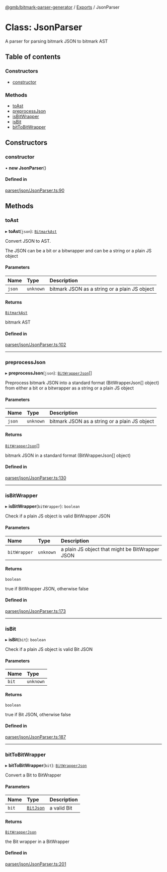 [@gmb/bitmark-parser-generator](../API.md) / [Exports](../modules.md) / JsonParser

# Class: JsonParser

A parser for parsing bitmark JSON to bitmark AST

## Table of contents

### Constructors

- [constructor](JsonParser.md#constructor)

### Methods

- [toAst](JsonParser.md#toAst)
- [preprocessJson](JsonParser.md#preprocessJson)
- [isBitWrapper](JsonParser.md#isBitWrapper)
- [isBit](JsonParser.md#isBit)
- [bitToBitWrapper](JsonParser.md#bitToBitWrapper)

## Constructors

### constructor

• **new JsonParser**()

#### Defined in

[parser/json/JsonParser.ts:90](https://github.com/getMoreBrain/bitmark-parser-generator/blob/7c62fdc/src/parser/json/JsonParser.ts#L90)

## Methods

### toAst

▸ **toAst**(`json`): [`BitmarkAst`](../interfaces/BitmarkAst.md)

Convert JSON to AST.

The JSON can be a bit or a bitwrapper and can be a string or a plain JS object

#### Parameters

| Name | Type | Description |
| :------ | :------ | :------ |
| `json` | `unknown` | bitmark JSON as a string or a plain JS object |

#### Returns

[`BitmarkAst`](../interfaces/BitmarkAst.md)

bitmark AST

#### Defined in

[parser/json/JsonParser.ts:102](https://github.com/getMoreBrain/bitmark-parser-generator/blob/7c62fdc/src/parser/json/JsonParser.ts#L102)

___

### preprocessJson

▸ **preprocessJson**(`json`): [`BitWrapperJson`](../interfaces/BitWrapperJson.md)[]

Preprocess bitmark JSON into a standard format (BitWrapperJson[] object) from either a bit or a bitwrapper
as a string or a plain JS object

#### Parameters

| Name | Type | Description |
| :------ | :------ | :------ |
| `json` | `unknown` | bitmark JSON as a string or a plain JS object |

#### Returns

[`BitWrapperJson`](../interfaces/BitWrapperJson.md)[]

bitmark JSON in a standard format (BitWrapperJson[] object)

#### Defined in

[parser/json/JsonParser.ts:130](https://github.com/getMoreBrain/bitmark-parser-generator/blob/7c62fdc/src/parser/json/JsonParser.ts#L130)

___

### isBitWrapper

▸ **isBitWrapper**(`bitWrapper`): `boolean`

Check if a plain JS object is valid BitWrapper JSON

#### Parameters

| Name | Type | Description |
| :------ | :------ | :------ |
| `bitWrapper` | `unknown` | a plain JS object that might be BitWrapper JSON |

#### Returns

`boolean`

true if BitWrapper JSON, otherwise false

#### Defined in

[parser/json/JsonParser.ts:173](https://github.com/getMoreBrain/bitmark-parser-generator/blob/7c62fdc/src/parser/json/JsonParser.ts#L173)

___

### isBit

▸ **isBit**(`bit`): `boolean`

Check if a plain JS object is valid Bit JSON

#### Parameters

| Name | Type |
| :------ | :------ |
| `bit` | `unknown` |

#### Returns

`boolean`

true if Bit JSON, otherwise false

#### Defined in

[parser/json/JsonParser.ts:187](https://github.com/getMoreBrain/bitmark-parser-generator/blob/7c62fdc/src/parser/json/JsonParser.ts#L187)

___

### bitToBitWrapper

▸ **bitToBitWrapper**(`bit`): [`BitWrapperJson`](../interfaces/BitWrapperJson.md)

Convert a Bit to BitWrapper

#### Parameters

| Name | Type | Description |
| :------ | :------ | :------ |
| `bit` | [`BitJson`](../interfaces/BitJson.md) | a valid Bit |

#### Returns

[`BitWrapperJson`](../interfaces/BitWrapperJson.md)

the Bit wrapper in a BitWrapper

#### Defined in

[parser/json/JsonParser.ts:201](https://github.com/getMoreBrain/bitmark-parser-generator/blob/7c62fdc/src/parser/json/JsonParser.ts#L201)
